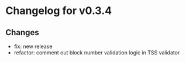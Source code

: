 # Changelog for v0.3.4


## Changes
- fix: new release
- refactor: comment out block number validation logic in TSS validator

